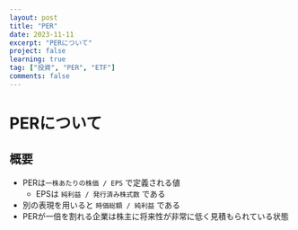 ```yaml
---
layout: post
title: "PER"
date: 2023-11-11
excerpt: "PERについて"
project: false
learning: true
tag: ["投資", "PER", "ETF"]
comments: false
---
```


# PERについて

## 概要
 - PERは`一株あたりの株価 / EPS` で定義される値
   - EPSは `純利益 / 発行済み株式数` である
 - 別の表現を用いると `時価総額 / 純利益` である
 - PERが一倍を割れる企業は株主に将来性が非常に低く見積もられている状態
